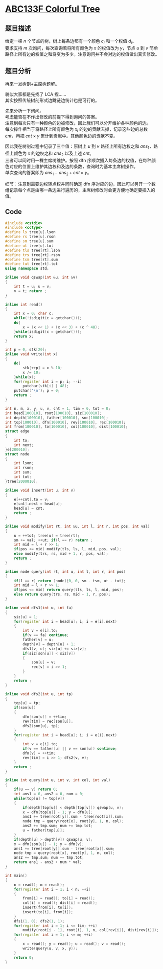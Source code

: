 # [ABC133F  Colorful Tree](https://www.luogu.com.cn/problem/AT_abc133_f)
## 题目描述
给定一棵 $n$ 个节点的树，树上每条边都有一个颜色 $c_i$ 和一个权值 $d_i$。  
要求支持 $m$ 次询问，每次查询若将所有颜色为 $x$ 的权值改为 $y$，节点 $u$ 到 $v$ 简单路径上所有边的权值之和将变为多少。注意询问并不会对边的权值做出真实修改。
## 题目分析
再来一发树剖+主席树题解。  

貌似大家都是先找了 LCA 捏……  
其实按照传统树剖形式边跳链边统计也是可行的。

先来分析一下询问。  
考虑能否在不作出修改的前提下得到询问的答案。  
注意到每次只有一种颜色的边被修改，因此我们可以分开维护各种颜色的边。  
每次操作相当于将路径上所有颜色为 $x_i$ 的边的贡献去掉，记录这些边的总数 $cnt$，再把 $cnt\times y$ 累计到贡献中。其他颜色边的贡献不变。

因此我在树剖过程中记录了三个值：原树上 $u$ 到 $v$ 路径上所有边权之和 $ans_1$，路径上颜色为 $x$ 的边权之和 $ans_2$ 以及上述 $cnt$。  
三者可以同时用一棵主席树维护。按照 dfn 序顺次插入每条边的权值，在每种颜色对应的位置上维护其边权和及边的条数，查询时为基本主席树操作。  
单次查询的答案即为 $ans_1-ans_2+cnt\times y$。

细节：注意到需要边权转点权并同时确定 dfn 序对应的边，因此可以另开一个数组记录每个点是由哪一条边进行遍历的，主席树修改时会更方便地确定要插入的值。

## Code
```cpp
#include <cstdio>
#include <cctype>
#define ls tree[u].lson
#define rs tree[u].rson
#define sm tree[u].sum
#define ut tree[u].tot
#define tls tree[rt].lson
#define trs tree[rt].rson
#define tsm tree[rt].sum
#define tut tree[rt].tot
using namespace std;

inline void qswap(int &u, int &v)
{
    int t = u; u = v;
    v = t; return ;
}

inline int read()
{
    int x = 0; char c;
    while(!isdigit(c = getchar()));
    do{
        x = (x << 1) + (x << 3) + (c ^ 48);
    }while(isdigit(c = getchar()));
    return x;
}

int p = 0, stk[20];
inline void write(int x)
{
    do{
        stk[++p] = x % 10;
        x /= 10;
    }while(x);
    for(register int i = p; i; --i)
        putchar(stk[i] | 48);
    putchar('\n'); p = 0;
    return ;
}

int n, m, x, y, u, v, cnt = 1, tim = 0, tot = 0;
int head[100010], root[100010], siz[100010];
int depth[100010], father[100010], son[100010];
int top[100010], dfn[100010], rev[100010], rec[100010];
int from[100010], to[100010], col[100010], dist[100010];
struct edge
{
    int to;
    int next;
}e[200010];
struct node
{
    int lson;
    int rson;
    int sum;
    int tot;
}tree[2000010];

inline void insert(int u, int v)
{
    e[++cnt].to = v;
    e[cnt].next = head[u];
    head[u] = cnt;
    return ;
}

inline void modify(int rt, int &u, int l, int r, int pos, int val)
{
    u = ++tot; tree[u] = tree[rt];
    sm += val; ++ut; if(l == r) return ;
    int mid = l + r >> 1;
    if(pos <= mid) modify(tls, ls, l, mid, pos, val);
    else modify(trs, rs, mid + 1, r, pos, val);
    return ;
}

inline node query(int rt, int u, int l, int r, int pos)
{
    if(l == r) return (node){0, 0, sm - tsm, ut - tut};
    int mid = l + r >> 1;
    if(pos <= mid) return query(tls, ls, l, mid, pos);
    else return query(trs, rs, mid + 1, r, pos);
}

inline void dfs1(int u, int fa)
{
    siz[u] = 1;
    for(register int i = head[u]; i; i = e[i].next)
    {
        int v = e[i].to;
        if(v == fa) continue;
        father[v] = u;
        depth[v] = depth[u] + 1;
        dfs1(v, u); siz[u] += siz[v];
        if(siz[son[u]] < siz[v])
        {
            son[u] = v;
            rec[v] = i >> 1;
        }
    }
    return ;
}

inline void dfs2(int u, int tp)
{
    top[u] = tp;
    if(son[u])
    {
        dfn[son[u]] = ++tim;
        rev[tim] = rec[son[u]];
        dfs2(son[u], tp);
    }
    for(register int i = head[u]; i; i = e[i].next)
    {
        int v = e[i].to;
        if(v == father[u] || v == son[u]) continue;
        dfn[v] = ++tim;
        rev[tim] = i >> 1; dfs2(v, v);
    }
    return ;
}

inline int query(int u, int v, int col, int val)
{
    if(u == v) return 0;
    int ans1 = 0, ans2 = 0, num = 0;
    while(top[u] != top[v])
    {
        if(depth[top[u]] < depth[top[v]]) qswap(u, v);
        x = dfn[top[u]] - 1; y = dfn[u];
        ans1 += tree[root[y]].sum - tree[root[x]].sum;
        node tmp = query(root[x], root[y], 1, n, col);
        ans2 += tmp.sum; num += tmp.tot;
        u = father[top[u]];
    }
    if(depth[u] > depth[v]) qswap(u, v);
    x = dfn[son[u]] - 1; y = dfn[v];
    ans1 += tree[root[y]].sum - tree[root[x]].sum;
    node tmp = query(root[x], root[y], 1, n, col);
    ans2 += tmp.sum; num += tmp.tot;
    return ans1 - ans2 + num * val;
}

int main()
{
    n = read(); m = read();
    for(register int i = 1; i < n; ++i)
    {
        from[i] = read(); to[i] = read();
        col[i] = read(); dist[i] = read();
        insert(from[i], to[i]);
        insert(to[i], from[i]);
    }
    dfs1(1, 0); dfs2(1, 1);
    for(register int i = 1; i <= tim; ++i)
        modify(root[i - 1], root[i], 1, n, col[rev[i]], dist[rev[i]]);
    for(register int i = 1; i <= m; ++i)
    {
        x = read(); y = read(); u = read(); v = read();
        write(query(u, v, x, y));
    }
    return 0;
}
```